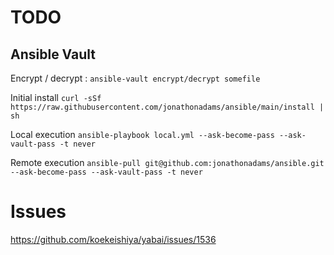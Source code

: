 # TODO

## Ansible Vault 
Encrypt / decrypt : `ansible-vault encrypt/decrypt somefile`

Initial install `curl -sSf https://raw.githubusercontent.com/jonathonadams/ansible/main/install | sh`

Local execution `ansible-playbook local.yml --ask-become-pass --ask-vault-pass -t never`

Remote execution `ansible-pull git@github.com:jonathonadams/ansible.git --ask-become-pass --ask-vault-pass -t never`


# Issues

https://github.com/koekeishiya/yabai/issues/1536